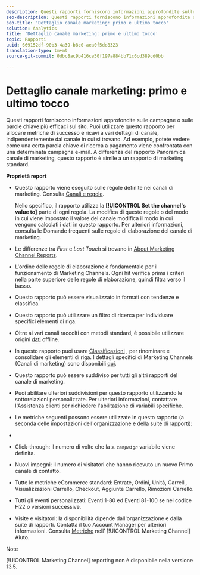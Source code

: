 ```yaml
---
description: Questi rapporti forniscono informazioni approfondite sulle campagne o sulle parole chiave più efficaci sul sito. Puoi utilizzare questo rapporto per allocare metriche di successo e ricavi a vari dettagli di canale, indipendentemente dal canale in cui si trovano. Ad esempio, potete vedere come una certa parola chiave di ricerca a pagamento viene confrontata con una determinata campagna e-mail. A differenza del rapporto Panoramica canale di marketing, questo rapporto è simile a un rapporto di marketing standard.
seo-description: Questi rapporti forniscono informazioni approfondite sulle campagne o sulle parole chiave più efficaci sul sito. Puoi utilizzare questo rapporto per allocare metriche di successo e ricavi a vari dettagli di canale, indipendentemente dal canale in cui si trovano. Ad esempio, potete vedere come una certa parola chiave di ricerca a pagamento viene confrontata con una determinata campagna e-mail. A differenza del rapporto Panoramica canale di marketing, questo rapporto è simile a un rapporto di marketing standard.
seo-title: 'Dettaglio canale marketing: primo e ultimo tocco'
solution: Analytics
title: 'Dettaglio canale marketing: primo e ultimo tocco'
topic: Rapporti
uuid: 669152df-90b3-4a39-b8c0-aea0f5dd8323
translation-type: tm+mt
source-git-commit: 0dbc8ac9b416ce50f197a884bb71c6cd389cd0bb

---
```



# Dettaglio canale marketing: primo e ultimo tocco

Questi rapporti forniscono informazioni approfondite sulle campagne o sulle parole chiave più efficaci sul sito. Puoi utilizzare questo rapporto per allocare metriche di successo e ricavi a vari dettagli di canale, indipendentemente dal canale in cui si trovano. Ad esempio, potete vedere come una certa parola chiave di ricerca a pagamento viene confrontata con una determinata campagna e-mail. A differenza del rapporto Panoramica canale di marketing, questo rapporto è simile a un rapporto di marketing standard.

**Proprietà report**

* Questo rapporto viene eseguito sulle regole definite nei canali di marketing. Consulta [Canali e regole](https://marketing.adobe.com/resources/help/en_US/mchannel/c_channels_rules.html).

   Nello specifico, il rapporto utilizza la **[!UICONTROL Set the channel's value to]** parte di ogni regola. La modifica di queste regole o del modo in cui viene impostato il valore del canale modifica il modo in cui vengono calcolati i dati in questo rapporto. Per ulteriori informazioni, consulta le [](https://marketing.adobe.com/resources/help/en_US/mchannel/c_faq.html)Domande frequenti sulle regole di elaborazione del canale di marketing.

* Le differenze tra *First* e *Last Touch* si trovano in [About Marketing Channel Reports](https://marketing.adobe.com/resources/help/en_US/mchannel/c_overview.html).

* L'ordine delle regole di elaborazione è fondamentale per il funzionamento di Marketing Channels. Ogni hit verifica prima i criteri nella parte superiore delle regole di elaborazione, quindi filtra verso il basso.
* Questo rapporto può essere visualizzato in formati con tendenze e classifica.
* Questo rapporto può utilizzare un filtro di ricerca per individuare specifici elementi di riga.
* Oltre ai vari canali raccolti con metodi standard, è possibile utilizzare origini [dati](https://marketing.adobe.com/resources/help/en_US/mchannel/c_overview_online_offline.html) offline.
* In questo rapporto puoi usare [Classificazioni](https://marketing.adobe.com/resources/help/en_US/reference/classifications.html) , per rinominare e consolidare gli elementi di riga. I dettagli specifici di Marketing Channels (Canali di marketing) sono disponibili [qui](https://marketing.adobe.com/resources/help/en_US/mchannel/t_classifications.html).

* Questo rapporto può essere suddiviso per tutti gli altri rapporti del canale di marketing.
* Puoi abilitare ulteriori suddivisioni per questo rapporto utilizzando le sottorelazioni personalizzate. Per ulteriori informazioni, contattare l'Assistenza clienti per richiedere l'abilitazione di variabili specifiche.
* Le metriche seguenti possono essere utilizzate in questo rapporto (a seconda delle impostazioni dell'organizzazione e della suite di rapporti):
* 

   * Click-through: il numero di volte che la *`s.campaign`* variabile viene definita.
   * Nuovi impegni: il numero di visitatori che hanno ricevuto un nuovo Primo canale di contatto.
   * Tutte le metriche eCommerce standard: Entrate, Ordini, Unità, Carrelli, Visualizzazioni Carrello, Checkout, Aggiunte Carrello, Rimozioni Carrello.
   * Tutti gli eventi personalizzati: Eventi 1-80 ed Eventi 81-100 se nel codice H22 o versioni successive.
   * Visite e visitatori: la disponibilità dipende dall'organizzazione e dalla suite di rapporti. Contatta il tuo Account Manager per ulteriori informazioni.
   Consulta [Metriche](https://marketing.adobe.com/resources/help/en_US/mchannel/c_overview_metrics.html) nell’ [!UICONTROL Marketing Channel] Aiuto.

>[!NOTE]
>
>[!UICONTROL Marketing Channel] reporting non è disponibile nella versione 13.5.

